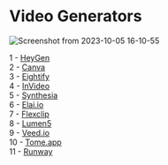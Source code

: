 <h1>
  Video Generators
</h1>

![Screenshot from 2023-10-05 16-10-55](https://github.com/echoWebNerds/Dev-Bookmarks/assets/122268379/61702929-cdbb-4cc1-8801-b4cb5d59aadc)


1 - <a href="https://www.heygen.com/">HeyGen</a> <br>
2 - <a href="https://www.canva.com/">Canva</a> <br>
3 - <a href="https://eightify.app/">Eightify</a> <br>
4 - <a href="https://invideo.io/">InVideo</a> <br>
5 - <a href="https://www.synthesia.io/">Synthesia</a> <br>
6 - <a href="https://elai.io/">Elai.io</a> <br>
7 - <a href="https://www.flexclip.com/">Flexclip</a> <br>
8 - <a href="https://lumen5.com/">Lumen5</a> <br>
9 - <a href="https://www.veed.io/">Veed.io</a> <br>
10 - <a href="https://tome.app/">Tome.app</a>  <br>
11 - <a href="https://app.runwayml.com/login">Runway</a>  <br>
